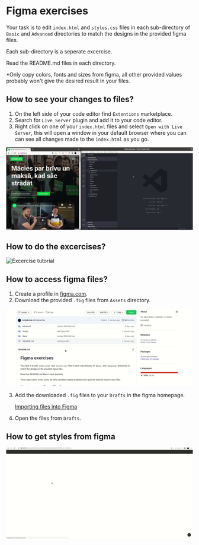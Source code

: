 # Figma exercises
Your task is to edit `index.html` and `styles.css` files in each sub-directory of `Basic` and `Advanced` directories to match the designs in the provided figma files.

Each sub-directory is a seperate excercise.

Read the README.md files in each directory.

*Only copy colors, fonts and sizes from figma, all other provided values probably won't give the desired result in your files.

## How to see your changes to files?

1. On the left side of your code editor find `Extentions` marketplace.
2. Search for `Live Server` plugin and add it to your code editor.
3. Right click on one of your `index.html` files and select `Open with Live Server`, this will open a window in your default browser where you can can see all changes made to the `index.html` as you go.

![Extentions tutorial](Assets/extentions-tutorial.gif)

## How to do the excercises? 

![Excercise tutorial](Assets/excercise-tutorial.gif)

## How to access figma files?

1. Create a profile in [figma.com](figma.com).
2. Download the provided `.fig` files from `Assets` directory.

![Figma tutorial](Assets/figma-download.gif)

3. Add the downloaded `.fig` files to your `Drafts` in the figma homepage. 

    [Importing files into Figma](https://help.figma.com/hc/en-us/articles/360041003114-Import-files-into-Figma)

4. Open the files from `Drafts`.

## How to get styles from figma

![Figma tutorial](Assets/figma-tutorial.gif)
